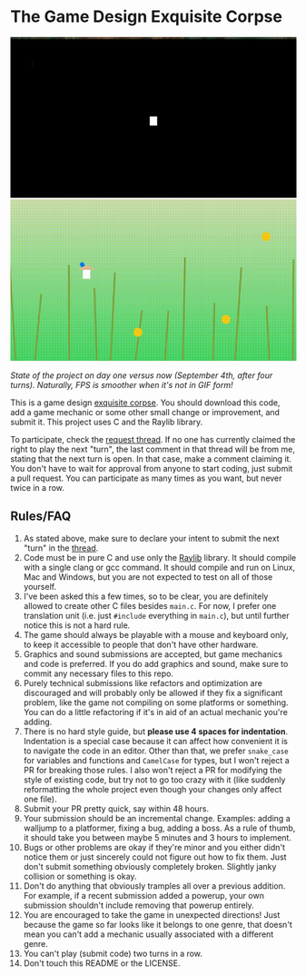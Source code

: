 # The Game Design Exquisite Corpse

![dfdf](docs/video1.gif) ![](docs/video2.gif)

*State of the project on day one versus now (September 4th, after four turns). Naturally, FPS is smoother when it's not in GIF form!*

This is a game design [exquisite corpse](https://en.wikipedia.org/wiki/Exquisite_corpse). You should download this code, add a game mechanic or some other small change or improvement, and submit it. This project uses C and the Raylib library.

To participate, check the [request thread](https://github.com/geajack/gdxc/issues/1). If no one has currently claimed the right to play the next "turn", the last comment in that thread will be from me, stating that the next turn is open. In that case, make a comment claiming it. You don't have to wait for approval from anyone to start coding, just submit a pull request. You can participate as many times as you want, but never twice in a row.

## Rules/FAQ

1. As stated above, make sure to declare your intent to submit the next "turn" in the [thread](https://github.com/geajack/gdxc/issues/1).
2. Code must be in pure C and use only the [Raylib](https://www.raylib.com/) library. It should compile with a single clang or gcc command. It should compile and run on Linux, Mac and Windows, but you are not expected to test on all of those yourself.
3. I've been asked this a few times, so to be clear, you are definitely allowed to create other C files besides `main.c`. For now, I prefer one translation unit (i.e. just `#include` everything in `main.c`), but until further notice this is not a hard rule.
4. The game should always be playable with a mouse and keyboard only, to keep it accessible to people that don't have other hardware.
5. Graphics and sound submissions are accepted, but game mechanics and code is preferred. If you do add graphics and sound, make sure to commit any necessary files to this repo.
6. Purely technical submissions like refactors and optimization are discouraged and will probably only be allowed if they fix a significant problem, like the game not compiling on some platforms or something. You can do a little refactoring if it's in aid of an actual mechanic you're adding.
7. There is no hard style guide, but **please use 4 spaces for indentation**. Indentation is a special case because it can affect how convenient it is to navigate the code in an editor. Other than that, we prefer `snake_case` for variables and functions and `CamelCase` for types, but I won't reject a PR for breaking those rules. I also won't reject a PR for modifying the style of existing code, but try not to go too crazy with it (like suddenly reformatting the whole project even though your changes only affect one file).
8. Submit your PR pretty quick, say within 48 hours.
9. Your submission should be an incremental change. Examples: adding a walljump to a platformer, fixing a bug, adding a boss. As a rule of thumb, it should take you between maybe 5 minutes and 3 hours to implement.
10. Bugs or other problems are okay if they're minor and you either didn't notice them or just sincerely could not figure out how to fix them. Just don't submit something obviously completely broken. Slightly janky collision or something is okay.
11. Don't do anything that obviously tramples all over a previous addition. For example, if a recent submission added a powerup, your own submission shouldn't include removing that powerup entirely.
12. You are encouraged to take the game in unexpected directions! Just because the game so far looks like it belongs to one genre, that doesn't mean you can't add a mechanic usually associated with a different genre.
13. You can't play (submit code) two turns in a row.
14. Don't touch this README or the LICENSE.